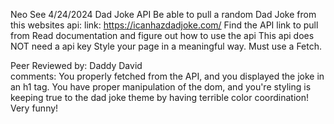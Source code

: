 Neo See
4/24/2024
Dad Joke API
Be able to pull a random Dad Joke from this websites api: link: https://icanhazdadjoke.com/
Find the API link to pull from
Read documentation and figure out how to use the api
This api does NOT need a api key
Style your page in a meaningful way. 
Must use a Fetch.


Peer Reviewed by: Daddy David  <br>
comments:
You properly fetched from the API, and you displayed the joke in an h1 tag.  You have proper manipulation of the dom, and you're styling is keeping true to the dad joke theme by having terrible color coordination!  Very funny! 
